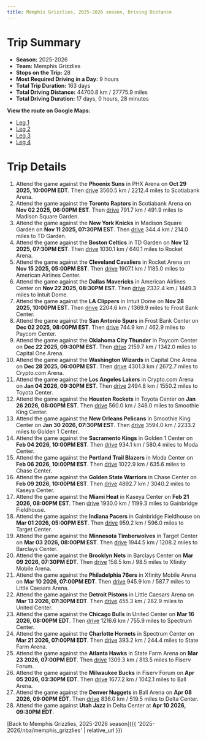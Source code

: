 ```yaml
---
title: Memphis Grizzlies, 2025-2026 season, Driving Distance
---
```


# Trip Summary
- **Season:** 2025-2026
- **Team:** Memphis Grizzlies
- **Stops on the Trip:** 28
- **Most Required Driving in a Day:** 9 hours
- **Total Trip Duration:** 163 days
- **Total Driving Distance:** 44700.8 km / 27775.9 miles
- **Total Driving Duration:** 17 days, 0 hours, 28 minutes

**View the route on Google Maps:**
- [Leg 1](https://www.google.com/maps/dir/PHX+Arena+Phoenix+AZ/Scotiabank+Arena+Toronto+ON/Madison+Square+Garden+New+York+NY/TD+Garden+Boston+MA/Rocket+Arena+Cleveland+OH/American+Airlines+Center+Dallas+TX/Intuit+Dome+Inglewood+CA/Frost+Bank+Center+San+Antonio+TX/Paycom+Center+Oklahoma+City+OK/Capital+One+Arena+Washington+DC)
- [Leg 2](https://www.google.com/maps/dir/Capital+One+Arena+Washington+DC/Crypto.com+Arena+Los+Angeles+CA/Toyota+Center+Houston+TX/Smoothie+King+Center+New+Orleans+LA/Golden+1+Center+Sacramento+CA/Moda+Center+Portland+OR/Chase+Center+San+Francisco+CA/Kaseya+Center+Miami+FL/Gainbridge+Fieldhouse+Indianapolis+IN/Target+Center+Minneapolis+MN)
- [Leg 3](https://www.google.com/maps/dir/Target+Center+Minneapolis+MN/Barclays+Center+Brooklyn+NY/Xfinity+Mobile+Arena+Philadelphia+PA/Little+Caesars+Arena+Detroit+MI/United+Center+Chicago+IL/Spectrum+Center+Charlotte+NC/State+Farm+Arena+Atlanta+GA/Fiserv+Forum+Milwaukee+WI/Ball+Arena+Denver+CO/Delta+Center+Salt+Lake+City+UT)
- [Leg 4](https://www.google.com/maps/dir/Delta+Center+Salt+Lake+City+UT)

# Trip Details
1. Attend the game against the **Phoenix Suns** in PHX Arena on **Oct 29 2025, 10:00PM EDT**. Then [drive](https://www.google.com/maps/dir/PHX+Arena+Phoenix+AZ/Scotiabank+Arena+Toronto+ON) 3560.5 km / 2212.4 miles to Scotiabank Arena.
2. Attend the game against the **Toronto Raptors** in Scotiabank Arena on **Nov 02 2025, 06:00PM EST**. Then [drive](https://www.google.com/maps/dir/Scotiabank+Arena+Toronto+ON/Madison+Square+Garden+New+York+NY) 791.7 km / 491.9 miles to Madison Square Garden.
3. Attend the game against the **New York Knicks** in Madison Square Garden on **Nov 11 2025, 07:30PM EST**. Then [drive](https://www.google.com/maps/dir/Madison+Square+Garden+New+York+NY/TD+Garden+Boston+MA) 344.4 km / 214.0 miles to TD Garden.
4. Attend the game against the **Boston Celtics** in TD Garden on **Nov 12 2025, 07:30PM EST**. Then [drive](https://www.google.com/maps/dir/TD+Garden+Boston+MA/Rocket+Arena+Cleveland+OH) 1030.1 km / 640.1 miles to Rocket Arena.
5. Attend the game against the **Cleveland Cavaliers** in Rocket Arena on **Nov 15 2025, 05:00PM EST**. Then [drive](https://www.google.com/maps/dir/Rocket+Arena+Cleveland+OH/American+Airlines+Center+Dallas+TX) 1907.1 km / 1185.0 miles to American Airlines Center.
6. Attend the game against the **Dallas Mavericks** in American Airlines Center on **Nov 22 2025, 08:30PM EST**. Then [drive](https://www.google.com/maps/dir/American+Airlines+Center+Dallas+TX/Intuit+Dome+Inglewood+CA) 2332.4 km / 1449.3 miles to Intuit Dome.
7. Attend the game against the **LA Clippers** in Intuit Dome on **Nov 28 2025, 10:00PM EST**. Then [drive](https://www.google.com/maps/dir/Intuit+Dome+Inglewood+CA/Frost+Bank+Center+San+Antonio+TX) 2204.6 km / 1369.9 miles to Frost Bank Center.
8. Attend the game against the **San Antonio Spurs** in Frost Bank Center on **Dec 02 2025, 08:00PM EST**. Then [drive](https://www.google.com/maps/dir/Frost+Bank+Center+San+Antonio+TX/Paycom+Center+Oklahoma+City+OK) 744.9 km / 462.9 miles to Paycom Center.
9. Attend the game against the **Oklahoma City Thunder** in Paycom Center on **Dec 22 2025, 09:30PM EST**. Then [drive](https://www.google.com/maps/dir/Paycom+Center+Oklahoma+City+OK/Capital+One+Arena+Washington+DC) 2159.7 km / 1342.0 miles to Capital One Arena.
10. Attend the game against the **Washington Wizards** in Capital One Arena on **Dec 28 2025, 06:00PM EST**. Then [drive](https://www.google.com/maps/dir/Capital+One+Arena+Washington+DC/Crypto.com+Arena+Los+Angeles+CA) 4301.3 km / 2672.7 miles to Crypto.com Arena.
11. Attend the game against the **Los Angeles Lakers** in Crypto.com Arena on **Jan 04 2026, 09:30PM EST**. Then [drive](https://www.google.com/maps/dir/Crypto.com+Arena+Los+Angeles+CA/Toyota+Center+Houston+TX) 2494.8 km / 1550.2 miles to Toyota Center.
12. Attend the game against the **Houston Rockets** in Toyota Center on **Jan 26 2026, 08:00PM EST**. Then [drive](https://www.google.com/maps/dir/Toyota+Center+Houston+TX/Smoothie+King+Center+New+Orleans+LA) 560.0 km / 348.0 miles to Smoothie King Center.
13. Attend the game against the **New Orleans Pelicans** in Smoothie King Center on **Jan 30 2026, 07:30PM EST**. Then [drive](https://www.google.com/maps/dir/Smoothie+King+Center+New+Orleans+LA/Golden+1+Center+Sacramento+CA) 3594.0 km / 2233.2 miles to Golden 1 Center.
14. Attend the game against the **Sacramento Kings** in Golden 1 Center on **Feb 04 2026, 10:00PM EST**. Then [drive](https://www.google.com/maps/dir/Golden+1+Center+Sacramento+CA/Moda+Center+Portland+OR) 934.1 km / 580.4 miles to Moda Center.
15. Attend the game against the **Portland Trail Blazers** in Moda Center on **Feb 06 2026, 10:00PM EST**. Then [drive](https://www.google.com/maps/dir/Moda+Center+Portland+OR/Chase+Center+San+Francisco+CA) 1022.9 km / 635.6 miles to Chase Center.
16. Attend the game against the **Golden State Warriors** in Chase Center on **Feb 09 2026, 10:00PM EST**. Then [drive](https://www.google.com/maps/dir/Chase+Center+San+Francisco+CA/Kaseya+Center+Miami+FL) 4892.7 km / 3040.2 miles to Kaseya Center.
17. Attend the game against the **Miami Heat** in Kaseya Center on **Feb 21 2026, 08:00PM EST**. Then [drive](https://www.google.com/maps/dir/Kaseya+Center+Miami+FL/Gainbridge+Fieldhouse+Indianapolis+IN) 1930.0 km / 1199.3 miles to Gainbridge Fieldhouse.
18. Attend the game against the **Indiana Pacers** in Gainbridge Fieldhouse on **Mar 01 2026, 05:00PM EST**. Then [drive](https://www.google.com/maps/dir/Gainbridge+Fieldhouse+Indianapolis+IN/Target+Center+Minneapolis+MN) 959.2 km / 596.0 miles to Target Center.
19. Attend the game against the **Minnesota Timberwolves** in Target Center on **Mar 03 2026, 08:00PM EST**. Then [drive](https://www.google.com/maps/dir/Target+Center+Minneapolis+MN/Barclays+Center+Brooklyn+NY) 1944.5 km / 1208.2 miles to Barclays Center.
20. Attend the game against the **Brooklyn Nets** in Barclays Center on **Mar 09 2026, 07:30PM EDT**. Then [drive](https://www.google.com/maps/dir/Barclays+Center+Brooklyn+NY/Xfinity+Mobile+Arena+Philadelphia+PA) 158.5 km / 98.5 miles to Xfinity Mobile Arena.
21. Attend the game against the **Philadelphia 76ers** in Xfinity Mobile Arena on **Mar 10 2026, 07:00PM EDT**. Then [drive](https://www.google.com/maps/dir/Xfinity+Mobile+Arena+Philadelphia+PA/Little+Caesars+Arena+Detroit+MI) 945.9 km / 587.7 miles to Little Caesars Arena.
22. Attend the game against the **Detroit Pistons** in Little Caesars Arena on **Mar 13 2026, 07:30PM EDT**. Then [drive](https://www.google.com/maps/dir/Little+Caesars+Arena+Detroit+MI/United+Center+Chicago+IL) 455.3 km / 282.9 miles to United Center.
23. Attend the game against the **Chicago Bulls** in United Center on **Mar 16 2026, 08:00PM EDT**. Then [drive](https://www.google.com/maps/dir/United+Center+Chicago+IL/Spectrum+Center+Charlotte+NC) 1216.6 km / 755.9 miles to Spectrum Center.
24. Attend the game against the **Charlotte Hornets** in Spectrum Center on **Mar 21 2026, 07:00PM EDT**. Then [drive](https://www.google.com/maps/dir/Spectrum+Center+Charlotte+NC/State+Farm+Arena+Atlanta+GA) 393.2 km / 244.4 miles to State Farm Arena.
25. Attend the game against the **Atlanta Hawks** in State Farm Arena on **Mar 23 2026, 07:00PM EDT**. Then [drive](https://www.google.com/maps/dir/State+Farm+Arena+Atlanta+GA/Fiserv+Forum+Milwaukee+WI) 1309.3 km / 813.5 miles to Fiserv Forum.
26. Attend the game against the **Milwaukee Bucks** in Fiserv Forum on **Apr 05 2026, 03:30PM EDT**. Then [drive](https://www.google.com/maps/dir/Fiserv+Forum+Milwaukee+WI/Ball+Arena+Denver+CO) 1677.2 km / 1042.1 miles to Ball Arena.
27. Attend the game against the **Denver Nuggets** in Ball Arena on **Apr 08 2026, 09:00PM EDT**. Then [drive](https://www.google.com/maps/dir/Ball+Arena+Denver+CO/Delta+Center+Salt+Lake+City+UT) 836.0 km / 519.5 miles to Delta Center.
28. Attend the game against **Utah Jazz** in Delta Center at **Apr 10 2026, 09:30PM EDT**.

[Back to Memphis Grizzlies, 2025-2026 season]({{ '2025-2026/nba/memphis_grizzlies' | relative_url }})
